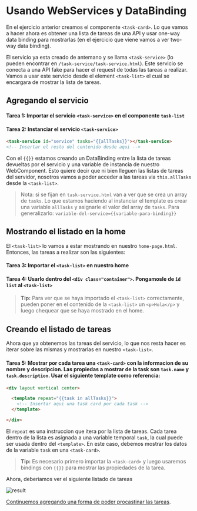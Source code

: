 # Usando WebServices y DataBinding

En el ejercicio anterior creamos el componente `<task-card>`. Lo que vamos a hacer ahora es obtener una lista de tareas de una API y usar one-way data binding para mostrarlas (en el ejercicio que viene vamos a ver two-way data binding).

El servicio ya esta creado de antemano y se llama `<task-service>` (lo pueden encontrar en `/task-service/task-service.html`). Este servicio se conecta a una API fake para hacer el request de todas las tareas a realizar. Vamos a usar este servicio desde el element `<task-list>` el cual se encargara de mostrar la lista de tareas.

## Agregando el servicio

#### Tarea 1: Importar el servicio `<task-service>` en el componente `task-list`

#### Tarea 2: Instanciar el servicio `<task-service>`

````html
<task-service id="service" tasks="{{allTasks}}"></task-service>
<!-- Insertar el resto del contenido desde aqui -->
````

Con el `{{}}` estamos creando un DataBinding entre la lista de tareas devueltas por el servicio y una variable de instancia de nuestro WebComponent. Esto quiere decir que ni bien lleguen las listas de tareas del servidor, nosotros vamos a poder acceder a las tareas via `this.allTasks` desde la `<task-list>`.

> Nota: si se fijan en `task-service.html` van a ver que se crea un array de `tasks`. Lo que estamos haciendo al instanciar el template es crear una variable `allTasks` y asignarle el valor del array de `tasks`. Para generalizarlo: `variable-del-service={{variable-para-binding}}`

## Mostrando el listado en la home

El `<task-list>` lo vamos a estar mostrando en nuestro `home-page.html`. Entonces, las tareas a realizar son las siguientes:

#### Tarea 3: Importar el `<task-list>` en nuestro home

#### Tarea 4: Usarlo dentro del `<div class="container">`. Pongamosle de `id` `list` al `<task-list>`

> **Tip:** Para ver que se haya importado el `<task-list>` correctamente, pueden poner en el contenido de la `<task-list>` un `<p>Hola</p>` y luego chequear que se haya mostrado en el home.

## Creando el listado de tareas

Ahora que ya obtenemos las tareas del servicio, lo que nos resta hacer es iterar sobre las mismas y mostrarlas en nuestro `<task-list>`.

#### Tarea 5: Mostrar por cada tarea una `<task-card>` con la informacion de su nombre y descripcion. Las propiedas a mostrar de la task son `task.name` y `task.description`. Usar el siguiente template como referencia:

````html
<div layout vertical center>

  <template repeat="{{task in allTasks}}">
    <!-- Insertar aqui una task card por cada task -->
  </template>

</div>
````

El `repeat` es una instruccion que itera por la lista de tareas. Cada tarea dentro de la lista es asignada a una variable temporal `task`, la cual puede ser usada dentro del `<template>`. En este caso, debemos mostrar los datos de la variable `task` en una `<task-card>`.

> **Tip:** Es necesario primero importar la `<task-card>` y luego usaremos bindings con `{{}}` para mostrar las propiedades de la tarea.

Ahora, deberiamos ver el siguiente listado de tareas

![result](https://cloudup.com/cG15DAWYgXr+)

[Continuemos agregando una forma de poder procastinar las tareas](5-procastinating-tasks.md).

